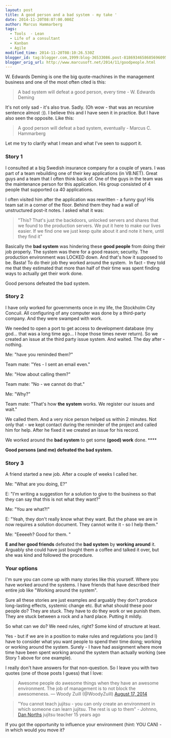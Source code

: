 ```yaml
---
layout: post
title: A good person and a bad system - my take '
date: 2014-11-20T08:07:00.000Z
author: Marcus Hammarberg
tags:
  - Tools  - Lean
  - Life of a consultant
  - Kanban
  - Agile
modified_time: 2014-11-20T08:10:26.530Z
blogger_id: tag:blogger.com,1999:blog-36533086.post-8186934658685696095
blogger_orig_url: http://www.marcusoft.net/2014/11/goodpeople.html
---
```


W. Edwards Deming is one the big quote-machines in the management
business and one of the most often cited is this:

> A bad system will defeat a good person, every time - W. Edwards
> Deming

It's not only sad - it's also true. Sadly. (Oh wow - that was an
recursive sentence almost :)). I believe this and I have seen it in
practice. But I have also seen the opposite. Like this:

> A good person will defeat a bad system, eventually - Marcus C.
> Hammarberg

Let me try to clarify what I mean and what I've seen to support it.

### Story 1

I consulted at a big Swedish insurance company for a couple of years. I
was part of a team rebuilding one of their key applications (in VB.NET).
Great guys and a team that I often think back of. One of the guys in the
team was the maintenance person for this application. His group
consisted of 4 people that supported ca 40 applications.

I often visited him after the application was rewritten - a funny guy!
His team sat in a corner of the floor. Behind them they had a wall of
unstructured post-it notes. I asked what it was:

> "This? That's just the backdoors, unlocked servers and shares that we
> found to the production servers. We put it here to make our lives
> easier. If we find one we just keep quite about it and note it here,
> until they find it"

Basically the **bad system** was hindering these **good people** from
doing their job properly. The system was there for a good reason;
security. The production environment was LOCKED down. And that's how it
supposed to be. Basta! To do their job they worked around the
system.  In fact - they told me that they estimated that more than half
of their time was spent finding ways to actually get their work done.

Good persons defeated the bad system.

### Story 2

I have only worked for governments once in my life, the Stockholm City
Concuil. All configuring of any computer was done by a third-party
company. And they were swamped with work.

We needed to open a port to get access to development database (my
god... that was a long time ago... I hope those times never return). So
we created an issue at the third party issue system. And waited. The day
after - nothing.

Me: "have you reminded them?"

Team mate: "Yes - I sent an email even."

Me: "How about calling them?"

Team mate: "No - we cannot do that."

Me: "Why?"

Team mate: "That's how **the system** works. We register our issues and
wait."

We called them. And a very nice person helped us within 2 minutes. Not
only that - we kept contact during the reminder of the project and
called him for help. After he fixed it we created an issue for his
record.

We worked around the **bad system** to get some **(good) work**
done. \*\*\*\*

**Good persons (and me) defeated the bad system.**

### Story 3

A friend started a new job. After a couple of weeks I called her.

Me: "What are you doing, E?"

E: "I'm writing a suggestion for a solution to give to the business so
that they can say that this is not what they want?"

Me: "You are what?!"

E: "Yeah, they don't really know what they want. But the phase we are in
now requires a solution document. They cannot write it - so I help
them."

Me: "Eeeeeh? Good for them. "

**E and her good friends** defeated the **bad system** by **working
around** it. Arguably she could have just bought them a coffee and
talked it over, but she was kind and followed the procedure.

### Your options

I'm sure you can come up with many stories like this yourself. Where you
have worked around the systems. I have friends that have described their
entire job like "Working around the system".

Sure all these stories are just examples and arguably they don't produce
long-lasting effects, systemic change etc. But what should these poor
people do? They are stuck. They have to do they work or we punish them.
They are stuck between a rock and a hard place. Putting it mildly.

So what can we do? We need rules, right? Some kind of structure at
least.

Yes - but if we are in a position to make rules and regulations you (and
I) have to consider what you want people to spend their time doing;
working or working around the system. Surely - I have had assignment
where more time have been spent working around the system than actually
working (see Story 1 above for one example).

I really don't have answers for that non-question. So I leave you with
two quotes (one of those posts I guess) that I love:

> Awesome people do awesome things when they have an awesome
> environment. The job of management is to not block the awesomeness.
> — Woody Zuill (@WoodyZuill) [August 17,
> 2014](https://twitter.com/WoodyZuill/status/500813604720230401)

> "You cannot teach jujitsu - you can only create an environment in
> which someone can learn jujitsu. The rest is up to them" - Johnno,
> <a href="http://dannorth.net/" target="_blank">Dan Norths</a> jujitsu
> teacher 15 years ago

If you got the opportunity to influence your environment (hint: YOU
CAN) - in which would you move it?
